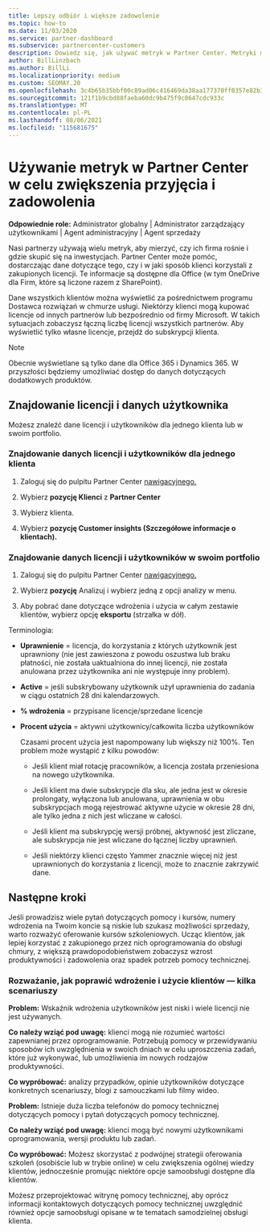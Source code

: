 ```yaml
---
title: Lepszy odbiór i większe zadowolenie
ms.topic: how-to
ms.date: 11/03/2020
ms.service: partner-dashboard
ms.subservice: partnercenter-customers
description: Dowiedz się, jak używać metryk w Partner Center. Metryki mogą pokazywać, czy Twoja firma się rozwija, jak klienci używają swoich licencji i gdzie skupić się na inwestycjach.
author: BillLinzbach
ms.author: BillLi
ms.localizationpriority: medium
ms.custom: SEOMAY.20
ms.openlocfilehash: 3c4b65b35bbf00c89ad06c416469da38aa177370ff0357e82b3e70d2e5ffd507
ms.sourcegitcommit: 121f1b9cbd88faeba60dc9b475f9c0647cdc933c
ms.translationtype: MT
ms.contentlocale: pl-PL
ms.lasthandoff: 08/06/2021
ms.locfileid: "115681675"
---
```

# <a name="use-metrics-in-partner-center-to-increase-adoption-and-satisfaction"></a>Używanie metryk w Partner Center w celu zwiększenia przyjęcia i zadowolenia

**Odpowiednie role:** Administrator globalny | Administrator zarządzający użytkownikami | Agent administracyjny | Agent sprzedaży

Nasi partnerzy używają wielu metryk, aby mierzyć, czy ich firma rośnie i gdzie skupić się na inwestycjach. Partner Center może pomóc, dostarczając dane dotyczące tego, czy i w jaki sposób klienci korzystali z zakupionych licencji. Te informacje są dostępne dla Office (w tym OneDrive dla Firm, które są liczone razem z SharePoint).

Dane wszystkich klientów można wyświetlić za pośrednictwem programu Dostawca rozwiązań w chmurze usługi. Niektórzy klienci mogą kupować licencje od innych partnerów lub bezpośrednio od firmy Microsoft. W takich sytuacjach zobaczysz łączną liczbę licencji wszystkich partnerów. Aby wyświetlić tylko własne licencje, przejdź do subskrypcji klienta.

> [!NOTE]  
> Obecnie wyświetlane są tylko dane dla Office 365 i Dynamics 365. W przyszłości będziemy umożliwiać dostęp do danych dotyczących dodatkowych produktów.

## <a name="find-license-and-user-data"></a>Znajdowanie licencji i danych użytkownika

Możesz znaleźć dane licencji i użytkowników dla jednego klienta lub w swoim portfolio.

### <a name="find-license-and-user-data-for-a-single-customer"></a>Znajdowanie danych licencji i użytkowników dla jednego klienta

1. Zaloguj się do pulpitu Partner Center [nawigacyjnego.](https://partner.microsoft.com/dashboard)

2. Wybierz **pozycję Klienci** z **Partner Center**

3. Wybierz klienta.

4. Wybierz **pozycję Customer insights (Szczegółowe informacje o klientach).**

### <a name="find-license-and-user-data-across-your-portfolio"></a>Znajdowanie danych licencji i użytkowników w swoim portfolio

1. Zaloguj się do pulpitu Partner Center [nawigacyjnego.](https://partner.microsoft.com/dashboard)

2. Wybierz **pozycję** Analizuj i wybierz jedną z opcji analizy w menu.

3. Aby pobrać dane dotyczące wdrożenia i użycia w całym zestawie klientów, wybierz opcję **eksportu** (strzałka w dół).

Terminologia:

- **Uprawnienie** = licencja, do korzystania z których użytkownik jest uprawniony (nie jest zawieszona z powodu oszustwa lub braku płatności, nie została uaktualniona do innej licencji, nie została anulowana przez użytkownika ani nie występuje inny problem).

- **Active** = jeśli subskrybowany użytkownik użył uprawnienia do zadania w ciągu ostatnich 28 dni kalendarzowych.

- **% wdrożenia** = przypisane licencje/sprzedane licencje

- **Procent użycia** = aktywni użytkownicy/całkowita liczba użytkowników

   Czasami procent użycia jest napompowany lub większy niż 100%. Ten problem może wystąpić z kilku powodów:

  - Jeśli klient miał rotację pracowników, a licencja została przeniesiona na nowego użytkownika.

  - Jeśli klient ma dwie subskrypcje dla sku, ale jedna jest w okresie prolongaty, wyłączona lub anulowana, uprawnienia w obu subskrypcjach mogą rejestrować aktywne użycie w okresie 28 dni, ale tylko jedna z nich jest wliczane w całości.

  - Jeśli klient ma subskrypcję wersji próbnej, aktywność jest zliczane, ale subskrypcja nie jest wliczane do łącznej liczby uprawnień.

  - Jeśli niektórzy klienci często Yammer znacznie więcej niż jest uprawnionych do korzystania z licencji, może to znacznie zakrzywić dane.

## <a name="next-steps"></a>Następne kroki

Jeśli prowadzisz wiele pytań dotyczących pomocy i kursów, numery wdrożenia na Twoim koncie są niskie lub szukasz możliwości sprzedaży, warto rozważyć oferowanie kursów szkoleniowych. Ucząc klientów, jak lepiej korzystać z zakupionego przez nich oprogramowania do obsługi chmury, z większą prawdopodobieństwem zobaczysz wzrost produktywności i zadowolenia oraz spadek potrzeb pomocy technicznej.

### <a name="considering-how-to-improve-customer-adoption-and-usage---a-couple-scenarios"></a>Rozważanie, jak poprawić wdrożenie i użycie klientów — kilka scenariuszy

**Problem:** Wskaźnik wdrożenia użytkowników jest niski i wiele licencji nie jest używanych.

**Co należy wziąć pod uwagę:** klienci mogą nie rozumieć wartości zapewnianej przez oprogramowanie. Potrzebują pomocy w przewidywaniu sposobów ich uwzględnienia w swoich dniach w celu uproszczenia zadań, które już wykonywać, lub umożliwienia im nowych rodzajów produktywności.

**Co wypróbować:** analizy przypadków, opinie użytkowników dotyczące konkretnych scenariuszy, blogi z samouczkami lub filmy wideo.

**Problem:** Istnieje duża liczba telefonów do pomocy technicznej dotyczących pomocy i pytań dotyczących pomocy technicznej.

**Co należy wziąć pod uwagę:** klienci mogą być nowymi użytkownikami oprogramowania, wersji produktu lub zadań.

**Co wypróbować:** Możesz skorzystać z podwójnej strategii oferowania szkoleń (osobiście lub w trybie online) w celu zwiększenia ogólnej wiedzy klientów, jednocześnie promując niektóre opcje samoobsługi dostępne dla klientów.

Możesz przeprojektować witrynę pomocy technicznej, aby oprócz [](customer-self-support.md) informacji kontaktowych dotyczących pomocy technicznej uwzględnić również opcje samoobsługi opisane w te tematach samodzielnej obsługi klienta.

